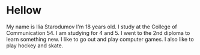 # Hellow
My name is Ilia Starodumov
I'm 18 years old. I study at the College of Communication 54. I am studying for 4 and 5.
I went to the 2nd diploma to learn something new. 
I like to go out and play computer games. I also like to play hockey and skate.
